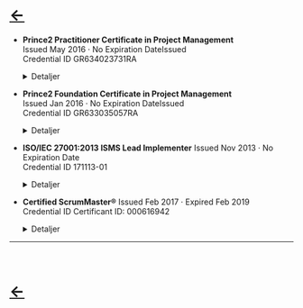 # [&larr;](/index.md) 
- **Prince2 Practitioner Certificate in Project Management**              
        Issued May 2016 · No Expiration DateIssued   
        Credential ID GR634023731RA
        <details><summary>Detaljer</summary>
        Test
        </details>

- **Prince2 Foundation Certificate in Project Management**  
            Issued Jan 2016 · No Expiration DateIssued  
            Credential ID GR633035057RA
        <details><summary>Detaljer</summary>
        Test
        </details>

- **ISO/IEC 27001:2013 ISMS Lead Implementer**
            Issued Nov 2013 · No Expiration Date   
            Credential ID 171113-01  
        <details><summary>Detaljer</summary>
        Test
        </details>

- **Certified ScrumMaster®** 
            Issued Feb 2017 · Expired Feb 2019  
            Credential ID Certificant ID: 000616942  
        <details> <summary>Detaljer</summary>
        Test
        </details>

---
<br>


# [&larr;](/index.md)   